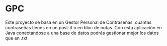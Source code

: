 GPC
===

Este proyecto se basa en un Gestor Personal de Contraseñas, 
cuantas contraseñas tienes en un post-it o en bloc de notas. Con esta aplicación en Java conectandose a una base de datos podrás gestionar mejor los datos que en .txt
